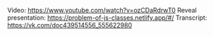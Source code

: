 Video: https://www.youtube.com/watch?v=ozCDaRdrwT0
Reveal presentation: https://problem-of-js-classes.netlify.app/#/
Transcript: https://vk.com/doc439514556_555622980